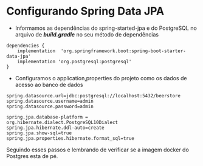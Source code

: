 # Configurando Spring Data JPA

- Informamos as dependências do spring-started-jpa e do PostgreSQL no arquivo de ***build.gradle***
no seu método de dependências
~~~ groover
dependencies {
	implementation  'org.springframework.boot:spring-boot-starter-data-jpa'
	implementation 'org.postgresql:postgresql'
}
~~~

- Configuramos o application,properties do projeto como os dados de acesso ao banco de dados

~~~ properties
spring.datasource.url=jdbc:postgresql://localhost:5432/beerstore
spring.datasource.username=admin
spring.datasource.password=admin

spring.jpa.database-platform = org.hibernate.dialect.PostgreSQL10Dialect
spring.jpa.hibernate.ddl-auto=create
spring.jpa.show-sql=true
spring.jpa.properties.hibernate.format_sql=true
~~~



Seguindo esses passos e lembrando de verificar se a imagem docker do Postgres esta de pé.
